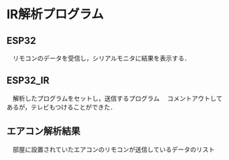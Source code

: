 # IR解析プログラム

## ESP32
　リモコンのデータを受信し，シリアルモニタに結果を表示する．

## ESP32_IR
　解析したプログラムをセットし，送信するプログラム
　コメントアウトしてあるが，テレビもつけることができた．

## エアコン解析結果
　部屋に設置されていたエアコンのリモコンが送信しているデータのリスト
